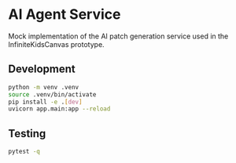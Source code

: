 # AI Agent Service

Mock implementation of the AI patch generation service used in the InfiniteKidsCanvas prototype.

## Development

```bash
python -m venv .venv
source .venv/bin/activate
pip install -e .[dev]
uvicorn app.main:app --reload
```

## Testing

```bash
pytest -q
```
